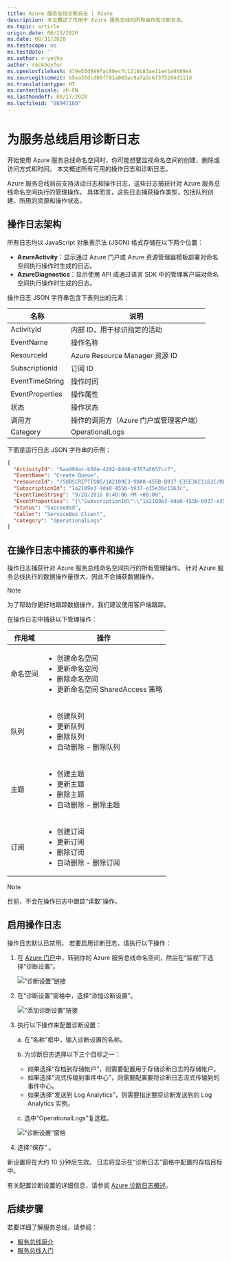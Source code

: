 ```yaml
---
title: Azure 服务总线诊断日志 | Azure
description: 本文概述了可用于 Azure 服务总线的所有操作和诊断日志。
ms.topic: article
origin.date: 06/23/2020
ms.date: 08/31/2020
ms.testscope: no
ms.testdate: ''
ms.author: v-yeche
author: rockboyfor
ms.openlocfilehash: 479e55d999fac80ec7c1216b83ae11e41e9089e4
ms.sourcegitcommit: b5ea35dcd86ff81a003ac9a7a2c6f373204d111d
ms.translationtype: HT
ms.contentlocale: zh-CN
ms.lasthandoff: 08/27/2020
ms.locfileid: "88947160"
---
```

# <a name="enable-diagnostics-logs-for-service-bus"></a>为服务总线启用诊断日志

开始使用 Azure 服务总线命名空间时，你可能想要监视命名空间的创建、删除或访问方式和时间。 本文概述所有可用的操作日志和诊断日志。

Azure 服务总线目前支持活动日志和操作日志，这些日志捕获针对 Azure 服务总线命名空间执行的管理操作。 具体而言，这些日志捕获操作类型，包括队列创建、所用的资源和操作状态。

## <a name="operational-logs-schema"></a>操作日志架构

所有日志均以 JavaScript 对象表示法 (JSON) 格式存储在以下两个位置：

- **AzureActivity**：显示通过 Azure 门户或 Azure 资源管理器模板部署对命名空间执行操作时生成的日志。
- **AzureDiagnostics**：显示使用 API 或通过语言 SDK 中的管理客户端对命名空间执行操作时生成的日志。

操作日志 JSON 字符串包含下表列出的元素：

| 名称 | 说明 |
| ------- | ------- |
| ActivityId | 内部 ID，用于标识指定的活动 |
| EventName | 操作名称 |
| ResourceId | Azure Resource Manager 资源 ID |
| SubscriptionId | 订阅 ID |
| EventTimeString | 操作时间 |
| EventProperties | 操作属性 |
| 状态 | 操作状态 |
| 调用方 | 操作的调用方（Azure 门户或管理客户端） |
| Category | OperationalLogs |

下面是运行日志 JSON 字符串的示例：

```json
{
  "ActivityId": "6aa994ac-b56e-4292-8448-0767a5657cc7",
  "EventName": "Create Queue",
  "resourceId": "/SUBSCRIPTIONS/1A2109E3-9DA0-455B-B937-E35E36C1163C/RESOURCEGROUPS/DEFAULT-SERVICEBUS-CENTRALUS/PROVIDERS/MICROSOFT.SERVICEBUS/NAMESPACES/SHOEBOXEHNS-CY4001",
  "SubscriptionId": "1a2109e3-9da0-455b-b937-e35e36c1163c",
  "EventTimeString": "9/28/2016 8:40:06 PM +00:00",
  "EventProperties": "{\"SubscriptionId\":\"1a2109e3-9da0-455b-b937-e35e36c1163c\",\"Namespace\":\"shoeboxehns-cy4001\",\"Via\":\"https://shoeboxehns-cy4001.servicebus.chinacloudapi.cn/f8096791adb448579ee83d30e006a13e/?api-version=2016-07\",\"TrackingId\":\"5ee74c9e-72b5-4e98-97c4-08a62e56e221_G1\"}",
  "Status": "Succeeded",
  "Caller": "ServiceBus Client",
  "category": "OperationalLogs"
}
```

## <a name="events-and-operations-captured-in-operational-logs"></a>在操作日志中捕获的事件和操作

操作日志捕获针对 Azure 服务总线命名空间执行的所有管理操作。 针对 Azure 服务总线执行的数据操作量很大，因此不会捕获数据操作。

> [!NOTE]
> 为了帮助你更好地跟踪数据操作，我们建议使用客户端跟踪。

在操作日志中捕获以下管理操作： 

| 作用域 | 操作|
|-------| -------- |
| 命名空间 | <ul> <li> 创建命名空间</li> <li> 更新命名空间 </li> <li> 删除命名空间 </li> <li> 更新命名空间 SharedAccess 策略 </li> </ul> | 
| 队列 | <ul> <li> 创建队列</li> <li> 更新队列</li> <li> 删除队列 </li> <li> 自动删除 - 删除队列 </li> </ul> | 
| 主题 | <ul> <li> 创建主题 </li> <li> 更新主题 </li> <li> 删除主题 </li> <li> 自动删除 - 删除主题 </li> </ul> |
| 订阅 | <ul> <li> 创建订阅 </li> <li> 更新订阅 </li> <li> 删除订阅 </li> <li> 自动删除 - 删除订阅 </li> </ul> |

> [!NOTE]
> 目前，不会在操作日志中跟踪“读取”操作。

## <a name="enable-operational-logs"></a>启用操作日志

操作日志默认已禁用。 若要启用诊断日志，请执行以下操作：

1. 在 [Azure 门户](https://portal.azure.cn)中，转到你的 Azure 服务总线命名空间，然后在“监视”下选择“诊断设置”。

    ![“诊断设置”链接](./media/service-bus-diagnostic-logs/image1.png)

1. 在“诊断设置”窗格中，选择“添加诊断设置”。  

    ![“添加诊断设置”链接](./media/service-bus-diagnostic-logs/image2.png)

1. 执行以下操作来配置诊断设置：

    a. 在“名称”框中，输入诊断设置的名称。  

    b. 为诊断日志选择以下三个目标之一：  
    - 如果选择“存档到存储帐户”，则需要配置用于存储诊断日志的存储帐户。  
    - 如果选择“流式传输到事件中心”，则需要配置要将诊断日志流式传输到的事件中心。
    - 如果选择“发送到 Log Analytics”，则需要指定要将诊断发送到的 Log Analytics 实例。  

    c. 选中“OperationalLogs”复选框。

    ![“诊断设置”窗格](./media/service-bus-diagnostic-logs/image3.png)

1. 选择“保存” 。

新设置将在大约 10 分钟后生效。 日志将显示在“诊断日志”窗格中配置的存档目标中。

有关配置诊断设置的详细信息，请参阅 [Azure 诊断日志概述](../azure-monitor/platform/platform-logs-overview.md)。

## <a name="next-steps"></a>后续步骤

若要详细了解服务总线，请参阅：

* [服务总线简介](service-bus-messaging-overview.md)
* [服务总线入门](service-bus-dotnet-get-started-with-queues.md)

<!-- Update_Description: update meta properties, wording update, update link -->